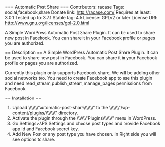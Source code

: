 === Automatic Post Share ===
Contributors: racase
Tags: social,facebook,share
Donate link: http://racase.com/
Requires at least: 3.0.1
Tested up to: 3.7.1
Stable tag: 4.5
License: GPLv2 or later
License URI: http://www.gnu.org/licenses/gpl-2.0.html

A Simple WordPress Automatic Post Share Plugin. It can be used to share new post in Facebook. You can share it in your Facebook profile or pages you are authorized.

== Description ==
A Simple WordPress Automatic Post Share Plugin. It can be used to share new post in Facebook. You can share it in your Facebook profile or pages you are authorized.

Currently this plugin only supports Facebook share, We will be adding other social networks too. You need to create Facebook app to use this plugin and need read_stream,publish_stream,manage_pages permissions from Facebook.

== Installation ==
1. Upload \\\\\\\\\\\\\\\"automatic-post-share\\\\\\\\\\\\\\\" to the \\\\\\\\\\\\\\\"/wp-content/plugins/\\\\\\\\\\\\\\\" directory.
1. Activate the plugin through the \\\\\\\\\\\\\\\"Plugins\\\\\\\\\\\\\\\" menu in WordPress.
1. Go Settings>APS Settings and choose post types and provide Facebook app id and Facebook secret key.
1. Add New Post or any post type you have chosen. In Right side you will see options to share.
